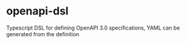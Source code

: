 # openapi-dsl
Typescript DSL for defining OpenAPI 3.0 specifications, YAML can be generated from the definition

